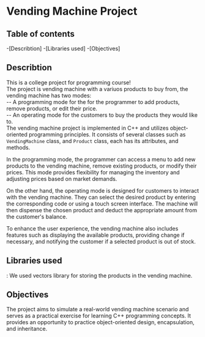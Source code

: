 # Vending Machine Project

## Table of contents
-[Describtion]
-[Libraries used]
-[Objectives]

## Describtion
This is a college project for programming course!<br/>
The project is vending machine with a variuos products to buy from, the vending machine has two modes: <br/>
-- A programming mode for the for the programmer to add products, remove products, or edit their price. <br/>
-- An operating mode for the customers to buy the products they would like to. <br/>
The vending machine project is implemented in C++ and utilizes object-oriented programming principles. It consists of several classes such as `VendingMachine` class, and `Product` class, each has its attributes, and methods. <br/>

In the programming mode, the programmer can access a menu to add new products to the vending machine, remove existing products, or modify their prices. This mode provides flexibility for managing the inventory and adjusting prices based on market demands. <br/>

On the other hand, the operating mode is designed for customers to interact with the vending machine. They can select the desired product by entering the corresponding code or using a touch screen interface. The machine will then dispense the chosen product and deduct the appropriate amount from the customer's balance. <br/>

To enhance the user experience, the vending machine also includes features such as displaying the available products, providing change if necessary, and notifying the customer if a selected product is out of stock. <br/>

## Libraries used
<Vectors> : We used vectors library for storing the products in the vending machine. <br/>

## Objectives
The project aims to simulate a real-world vending machine scenario and serves as a practical exercise for learning C++ programming concepts. It provides an opportunity to practice object-oriented design, encapsulation, and inheritance. <br/>
